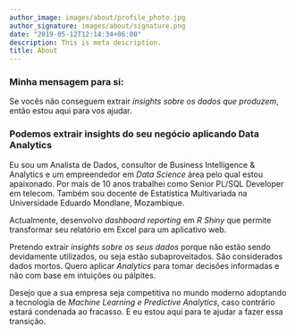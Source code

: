 ```yaml
---
author_image: images/about/profile_photo.jpg
author_signature: images/about/signature.png
date: "2019-05-12T12:14:34+06:00"
description: This is meta description.
title: About
---
```


### Minha mensagem para si:
Se vocês não conseguem extrair *insights sobre os dados que produzem*, então estou aqui para vos ajudar. 


### Podemos extrair insights do seu negócio aplicando Data Analytics

Eu sou um Analista de Dados, consultor de Business Intelligence & Analytics e um empreendedor em *Data Science* área pelo qual estou apaixonado. Por mais de 10 anos trabalhei como Senior PL/SQL Developer em telecom.
Também sou docente de Estatística Multivariada na Universidade Eduardo Mondlane, Mozambique. 

Actualmente, desenvolvo *dashboard reporting* em *R Shiny* que permite transformar seu relatório em Excel para um aplicativo web.

Pretendo extrair *insights sobre os seus dados* porque não estão sendo devidamente utilizados, ou seja estão subaproveitados. São considerados dados mortos. Quero aplicar *Analytics* para tomar decisões informadas e não com base em intuições ou pálpites.

Desejo que a sua empresa seja competitiva no mundo moderno adoptando a tecnologia de *Machine Learning e Predictive Analytics*, caso contrário estará condenada ao fracasso. E eu estou aqui para te ajudar a fazer essa transição.
